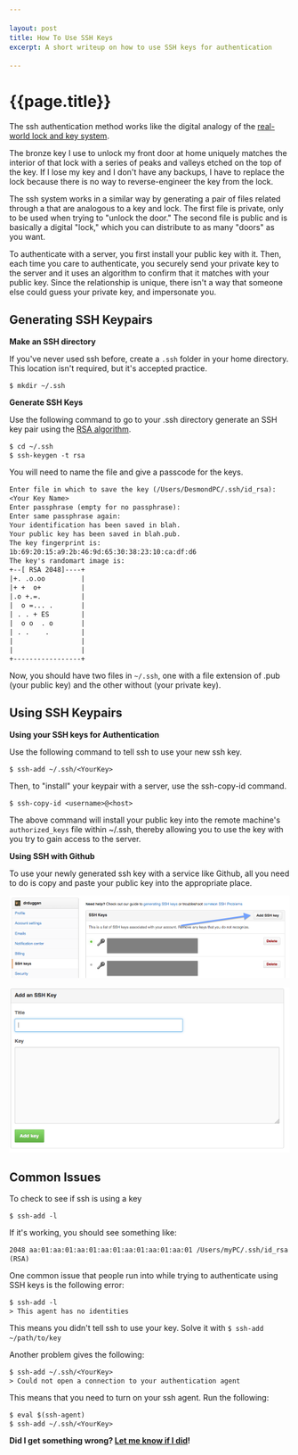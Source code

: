 ```yaml
---

layout: post
title: How To Use SSH Keys
excerpt: A short writeup on how to use SSH keys for authentication

---
```


#  {{page.title}}
The ssh authentication method works like the digital analogy of the [real-world lock and key system](http://www.gregmiller.net/locks/mitguide/chapter2.html). 

The bronze key I use to unlock my front door at home uniquely matches the interior of that lock with a series of peaks and valleys etched on the top of the key. If I lose my key and I don't have any backups, I have to replace the lock because there is no way to reverse-engineer the key from the lock. 

The ssh system works in a similar way by generating a pair of files related through a that are analogous to a key and lock. The first file is private, only to be used when trying to "unlock the door." The second file is public and is basically a digital "lock," which you can distribute to as many "doors" as you want. 

To authenticate with a server, you first install your public key with it. Then, each time you care to authenticate, you securely send your private key to the server and it uses an algorithm to confirm that it matches with your public key. Since the relationship is unique, there isn't a way that someone else could guess your private key, and impersonate you. 

## Generating SSH Keypairs

**Make an SSH directory**

If you've never used ssh before, create a `.ssh` folder in your home directory. This location isn't required, but it's accepted practice. 

	$ mkdir ~/.ssh

**Generate SSH Keys**

Use the following command to go to your .ssh directory generate an SSH key pair using the [RSA algorithm](http://en.wikipedia.org/wiki/RSA_%28cryptosystem%29). 

	$ cd ~/.ssh 
	$ ssh-keygen -t rsa 
You will need to name the file and give a passcode for the keys. 
	
	Enter file in which to save the key (/Users/DesmondPC/.ssh/id_rsa): <Your Key Name>
	Enter passphrase (empty for no passphrase):
	Enter same passphrase again:
	Your identification has been saved in blah.
	Your public key has been saved in blah.pub.
	The key fingerprint is:	
	1b:69:20:15:a9:2b:46:9d:65:30:38:23:10:ca:df:d6
	The key's randomart image is:
	+--[ RSA 2048]----+
	|+. .o.oo         |
	|+ +  o+          |
	|.o +.=.          |
	|  o =... .       |
	| . . + ES        |
	|  o o  . o       |
	| . .    .        |
	|                 |
	|                 |
	+-----------------+	
	
Now, you should have two files in `~/.ssh`, one with a file extension of .pub (your public key) and the other without (your private key). 

## Using SSH Keypairs

**Using your SSH keys for Authentication**

Use the following command to tell ssh to use your new ssh key. 

	$ ssh-add ~/.ssh/<YourKey>
	
Then, to "install" your keypair with a server, use the ssh-copy-id command. 
	
	$ ssh-copy-id <username>@<host>

The above command will install your public key into the remote machine's `authorized_keys` file within ~/.ssh, thereby allowing you to use the key with you try to gain access to the server. 


**Using SSH with Github**	

To use your newly generated ssh key with a service like Github, all you need to do is copy and paste your public key into the appropriate place. 

![Github Add Key](/img/ssh_2.png)

![Github Add Key](/img/ssh_1.png)

## Common Issues
To check to see if ssh is using a key
	
	$ ssh-add -l
	
If it's working, you should see something like: 

	2048 aa:01:aa:01:aa:01:aa:01:aa:01:aa:01:aa:01 /Users/myPC/.ssh/id_rsa (RSA)
	
One common issue that people run into while trying to authenticate using SSH keys is the following error: 

	$ ssh-add -l
	> This agent has no identities
	
This means you didn't tell ssh to use your key. Solve it with `$ ssh-add ~/path/to/key`

Another problem gives the following:
	
	$ ssh-add ~/.ssh/<YourKey>
	> Could not open a connection to your authentication agent
	
This means that you need to turn on your ssh agent. Run the following: 

	$ eval $(ssh-agent)
	$ ssh-add ~/.ssh/<YourKey>


**Did I get something wrong?  [Let me know if I did](mailto:desmondrduggan@gmail.com)!**